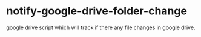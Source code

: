 # notify-google-drive-folder-change
google drive script which will track if there any file changes in google drive.
